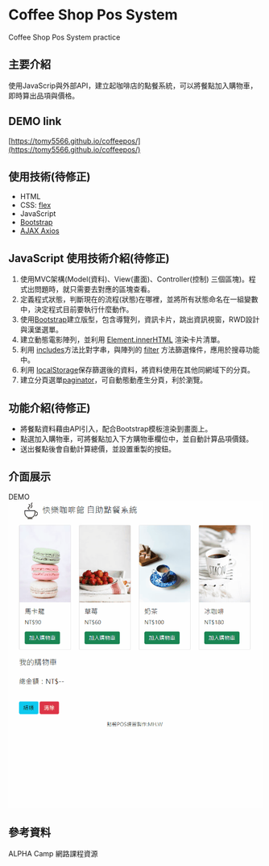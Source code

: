 # Coffee Shop Pos System
Coffee Shop Pos System practice

## 主要介紹
使用JavaScrip與外部API，建立起咖啡店的點餐系統，可以將餐點加入購物車，即時算出品項與價格。

## DEMO link
[https://tomy5566.github.io/coffeepos/](https://tomy5566.github.io/coffeepos/)

## 使用技術(待修正)
- HTML
- CSS: [flex](https://developer.mozilla.org/zh-CN/docs/Web/CSS/flex)
- JavaScript
- [Bootstrap](https://getbootstrap.com/)
- [AJAX Axios](https://github.com/axios/axios)


## JavaScript 使用技術介紹(待修正)

1. 使用MVC架構(Model(資料)、View(畫面)、Controller(控制) 三個區塊)。程式出問題時，就只需要去對應的區塊查看。
2. 定義程式狀態，判斷現在的流程(狀態)在哪裡，並將所有狀態命名在一組變數中，決定程式目前要執行什麼動作。
2. 使用[Bootstrap](https://getbootstrap.com/)建立版型，包含導覽列，資訊卡片，跳出資訊視窗，RWD設計與漢堡選單。
3. 建立動態電影陣列，並利用 [Element.innerHTML](https://developer.mozilla.org/zh-TW/docs/Web/API/Element/innerHTML) 渲染卡片清單。
4. 利用 [includes](https://developer.mozilla.org/zh-TW/docs/Web/JavaScript/Reference/Global_Objects/Array/includes)方法比對字串，與陣列的 [filter](https://developer.mozilla.org/en-US/docs/Web/JavaScript/Reference/Global_Objects/Array/filter) 方法篩選條件，應用於搜尋功能中。
5. 利用 [localStorage](https://developer.mozilla.org/en-US/docs/Web/API/Window/localStorage)保存篩選後的資料，將資料使用在其他同網域下的分頁。
6. 建立分頁選單[paginator](https://getbootstrap.com/docs/4.0/components/pagination/)，可自動態動產生分頁，利於瀏覽。
 

## 功能介紹(待修正)
- 將餐點資料藉由API引入，配合Bootstrap模板渲染到畫面上。
- 點選加入購物車，可將餐點加入下方購物車欄位中，並自動計算品項價錢。
- 送出餐點後會自動計算總價，並設置重製的按鈕。

## 介面展示
DEMO
![image](https://github.com/tomy5566/coffeepos/blob/main/coffeepos_demo.gif)


## 參考資料
ALPHA Camp 網路課程資源
